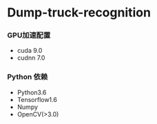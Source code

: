 # Dump-truck-recognition


### GPU加速配置

+ cuda 9.0
+ cudnn 7.0



### Python 依赖

+ Python3.6
+ Tensorflow1.6
+ Numpy
+ OpenCV(>3.0)
